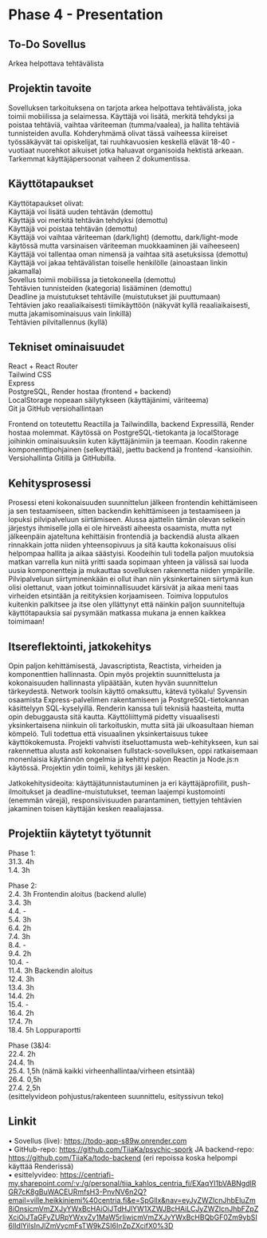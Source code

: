 # Phase 4 - Presentation


## To-Do Sovellus  
Arkea helpottava tehtävälista

## Projektin tavoite
Sovelluksen tarkoituksena on tarjota arkea helpottava tehtävälista, joka toimii mobiilissa ja selaimessa. Käyttäjä voi lisätä, merkitä tehdyksi ja poistaa tehtäviä, vaihtaa väriteeman (tumma/vaalea), ja hallita tehtäviä tunnisteiden avulla. Kohderyhmämä olivat tässä vaiheessa kiireiset työssäkäyvät tai opiskelijat, tai ruuhkavuosien keskellä elävät 18-40 -vuotiaat nuorehkot aikuiset jotka haluavat organisoida hektistä arkeaan. Tarkemmat käyttäjäpersoonat vaiheen 2 dokumentissa.
 

## Käyttötapaukset
Käyttötapaukset olivat:  
Käyttäjä voi lisätä uuden tehtävän (demottu)  
Käyttäjä voi merkitä tehtävän tehdyksi (demottu)  
Käyttäjä voi poistaa tehtävän (demottu)  
Käyttäjä voi vaihtaa väriteeman (dark/light) (demottu, dark/light-mode käytössä mutta varsinaisen väriteeman muokkaaminen jäi vaiheeseen)  
Käyttäjä voi tallentaa oman nimensä ja vaihtaa sitä asetuksissa (demottu)  
Käyttäjä voi jakaa tehtävälistan toiselle henkilölle (ainoastaan linkin jakamalla)  
Sovellus toimii mobiilissa ja tietokoneella (demottu)  
Tehtävien tunnisteiden (kategoria) lisääminen (demottu)  
Deadline ja muistutukset tehtäville (muistutukset jäi puuttumaan)  
Tehtävien jako reaaliaikaisesti tiimikäyttöön (näkyvät kyllä reaaliaikaisesti, mutta jakamisominaisuus vain linkillä)  
Tehtävien pilvitallennus (kyllä)  



## Tekniset ominaisuudet
React + React Router  
    Tailwind CSS  
    Express  
    PostgreSQL, Render hostaa (frontend + backend)  
    LocalStorage nopeaan säilytykseen (käyttäjänimi, väriteema)  
    Git ja GitHub versiohallintaan  

Frontend on toteutettu Reactilla ja Tailwindilla, backend Expressillä, Render hostaa molemmat. Käytössä on PostgreSQL-tietokanta ja localStorage joihinkin ominaisuuksiin kuten käyttäjänimiin ja teemaan. Koodin rakenne komponenttipohjainen (selkeyttää), jaettu backend ja frontend -kansioihin. Versiohallinta Gitillä ja GitHubilla.


## Kehitysprosessi
Prosessi eteni kokonaisuuden suunnittelun jälkeen frontendin kehittämiseen ja sen testaamiseen, sitten backendin kehittämiseen ja testaamiseen ja lopuksi pilvipalveluun siirtämiseen. Alussa ajattelin tämän olevan selkein järjestys ihmiselle jolla ei ole hirveästi aiheesta osaamista, mutta nyt jälkeenpäin ajateltuna kehittäisin frontendiä ja backendiä alusta alkaen rinnakkain jotta niiden yhteensopivuus ja sitä kautta kokonaisuus olisi helpompaa hallita ja aikaa säästyisi. Koodeihin tuli todella paljon muutoksia matkan varrella kun niitä yritti saada sopimaan yhteen ja välissä sai luoda uusia komponentteja ja mukauttaa sovelluksen rakennetta niiden ympärille. Pilvipalveluun siirtyminenkään ei ollut ihan niin yksinkertainen siirtymä kun olisi olettanut, vaan jotkut toiminnallisuudet kärsivät ja aikaa meni taas virheiden etsintään ja reitityksien korjaamiseen. Toimiva lopputulos kuitenkin palkitsee ja itse olen yllättynyt että näinkin paljon suunniteltuja käyttötapauksia sai pysymään matkassa mukana ja ennen kaikkea toimimaan!


## Itsereflektointi, jatkokehitys
Opin paljon kehittämisestä, Javascriptista, Reactista, virheiden ja komponenttien hallinnasta. Opin myös projektin suunnittelusta ja kokonaisuuden hallinnasta ylipäätään, kuten hyvän suunnittelun tärkeydestä. Network toolsin käyttö omaksuttu, kätevä työkalu! Syvensin osaamista Express-palvelimen rakentamiseen ja PostgreSQL-tietokannan käsittelyyn SQL-kyselyillä. Renderin kanssa tuli teknisiä haasteita, mutta opin debuggausta sitä kautta. Käyttöliittymä pidetty visuaalisesti yksinkertaisena niinkuin oli tarkoituskin, mutta siitä jäi ulkoasultaan hieman kömpelö. Tuli todettua että visuaalinen yksinkertaisuus tukee käyttökokemusta. Projekti vahvisti itseluottamusta web-kehitykseen, kun sai rakennettua alusta asti kokonaisen fullstack-sovelluksen, oppi ratkaisemaan monenlaisia käytännön ongelmia ja kehittyi paljon Reactin ja Node.js:n käytössä. Projektin ydin toimii, kehitys jäi kesken.  
  
Jatkokehitysideoita: käyttäjätunnistautuminen ja eri käyttäjäprofiilit, push-ilmoitukset ja deadline-muistutukset, teeman laajempi kustomointi (enemmän värejä), responsiivisuuden parantaminen, tiettyjen tehtävien jakaminen toisen käyttäjän kesken reaaliajassa.

## Projektiin käytetyt työtunnit
Phase 1:  
31.3. 4h   
1.4. 3h   
  
Phase 2:  
2.4. 3h Frontendin aloitus (backend alulle)  
3.4. 3h  
4.4. -  
5.4. 3h   
6.4. 2h  
7.4. 3h  
8.4. -  
9.4. 2h  
10.4. -  
11.4. 3h Backendin aloitus  
12.4. 3h   
13.4. 3h  
14.4. 2h  
15.4. -  
16.4. 2h  
17.4. 7h   
18.4. 5h Loppuraportti  
  
Phase (3&)4:  
22.4. 2h  
24.4. 1h  
25.4. 1,5h (nämä kaikki virheenhallintaa/virheen etsintää)  
26.4. 0,5h   
27.4. 2,5h   
(esittelyvideon pohjustus/rakenteen suunnittelu, esityssivun teko)  

## Linkit
•	Sovellus (live): https://todo-app-s89w.onrender.com  
•	GitHub-repo: https://github.com/TiiaKa/psychic-spork JA backend-repo: https://github.com/TiiaKa/todo-backend (eri repoissa koska helpompi käyttää Renderissä)  
•	esittelyvideo: https://centriafi-my.sharepoint.com/:v:/g/personal/tiia_kahlos_centria_fi/EXaqYI1bVABNgdlRGR7cK8gBuWACEURmfsH3-PnvNV6n2Q?email=ville.heikkiniemi%40centria.fi&e=SpGllx&nav=eyJyZWZlcnJhbEluZm8iOnsicmVmZXJyYWxBcHAiOiJTdHJlYW1XZWJBcHAiLCJyZWZlcnJhbFZpZXciOiJTaGFyZURpYWxvZy1MaW5rIiwicmVmZXJyYWxBcHBQbGF0Zm9ybSI6IldlYiIsInJlZmVycmFsTW9kZSI6InZpZXcifX0%3D
